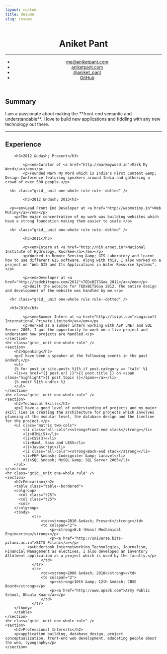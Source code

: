 ```yaml
---
layout: custom
title: Resume
slug: resume
---
```

<div class="header-container">
  <div class="zen-space full-width"></div>
  <div class="grid wrapper">
    <header class="grid__unit one-whole" role="banner">
      <h1 class="grid__unit one-whole title text--center">Aniket Pant</h1>
      <hr class="grid__unit one-whole rule" />
      <ul class="grid__unit one-whole nav nav--banner nav--block">
      	<li><a href="mailto:me@aniketpant.com">me@aniketpant.com</a></li><!--
      	--><li><a href="http://aniketpant.com">aniketpant.com</a></li><!--
        --><li><a href="https://twitter.com/aniket_Pant">@aniket_pant</a></li><!--
        --><li><a href="https://github.com/aniketpant">GitHub</a></li>
      </ul>
    </header> <!-- header -->
  </div>
</div> <!-- header-container -->

<div class="main-container">
  <div class="grid wrapper" role="main">
  	<section>
  		<h2>Summary</h2>
  		<p markdown="1">
  			I am a passionate about making the **front-end semantic and understandable**. I love to build new applications and fiddling with any new technology out there.
  		</p>
  	</section>
    <hr class="grid__unit one-whole rule" />
  	<section>
  		<h2>Experience</h2>

  		<h3>2012 &ndash; Present</h3>

			<p><em>Curator of <a href="http://markmyword.in">Mark My Word</a></em></p>
			<p>Founded Mark My Word which is India's First Content &amp; Design Conference featuring speakers around India and gathering a crowd of over 500 people.</p>

      <hr class="grid__unit one-whole rule rule--dotted" />

			<h3>2012 &ndash; 2013<h3>
			
      <p><em>Lead Front End Developer at <a href="http://webmutiny.in">Web Mutiny</a></em></p>
    	<p>The major concentration of my work was building websites which have a strong foundation making them easier to scale.</p>
      
      <hr class="grid__unit one-whole rule rule--dotted" />

			<h3>2011</h3>

			<p><em>Intern at <a href="http://nih.ernet.in">National Institute of Hydrology, Roorkee</a></em></p>
			<p>Worked in Remote Sensing &amp; GIS Laboratory and learnt how to use different GIS software. Along with this, I also worked on a project on "Web GIS and Its Applications in Water Resource Systems".</p>

			<p><em>Developer at <a href="http://tedxbitsgoa.com/2012">TEDxBITSGoa 2012</a></em></p>
			<p>Built the website for TEDxBITSGoa 2012. The entire design and development of the website was handled by me.</p>
      
      <hr class="grid__unit one-whole rule rule--dotted" />
      
      <h3>2010</h3>

			<p><em>Summer Intern at <a href="http://lsipl.com">Logicsoft International Private Limited</a></em></p>
			<p>Worked as a summer intern working with ASP .NET and SQL Server 2005. I got the opportunity to work on a live project and understand how projects are handled.</p>
  	</section>
    <hr class="grid__unit one-whole rule" />
  	<section>
  		<h2>Speaking</h2>
  		<p>I have been a speaker at the following events in the past &ndash;</p>
  		<ul>
        {% for post in site.posts %}{% if post.category == 'talk' %}
        <li><a href="{{ post.url }}">{{ post.title }} on <span class="highlight">{{ post.topic }}</span></a></li>
        {% endif %}{% endfor %}
  		</ul>
  	</section>
    <hr class="grid__unit one-whole rule" />
  	<section>
  		<h2>Technical Skills</h2>
  		<p>I have a good level of understanding of projects and my major skill lies in creating the architecture for projects which involves planning at the modular level, the database design and the timeline for the project.</p>
  		<ul class="matrix two-cols">
  			<li class="all-cols"><strong>Front-end stack</strong></li>
  			<li>HTML(5)</li>
  			<li>CSS(3)</li>
  			<li>Haml, Sass and LESS</li>
  			<li>Javascript</li>
  			<li class="all-cols"><strong>Back-end stack</strong></li>
  			<li>PHP &ndash; Codeigniter &amp; Laravel</li>
  			<li>SQL &ndash; MySQL &amp; SQL Server 2005</li>
  		</ul>
  	</section>
    <hr class="grid__unit one-whole rule" />
  	<section>
  		<h2>Education</h2>
  		<table class="table--bordered">
        <colgroup>
          <col class="t25">
          <col class="t25">
          <col>
        </colgroup>
        <tbody>
    			<tr>
    				<td><strong>2010 &ndash; Present</strong></td>
    				<td colspan="2">
    					<p><strong>B.E (Hons) Mechanical Engineering</strong></p>
    					<p><a href="http://universe.bits-pilani.ac.in">BITS Pilani</a></p>
              <p>Undertook Internetworking Technologies, Journalism, Financial Management as electives. I also developed an Inventory Allotment application as a project which is used by the faculty.</p>
    				</td>
    			</tr>
    			<tr>
    				<td><strong>2008 &ndash; 2010</strong></td>
    				<td colspan="2">
    					<p><strong>10th &amp; 12th &mdash; CBSE Board</strong></p>
    					<p><a href="http://www.apsdk.com">Army Public School, Dhaula Kuan</a></p>
    				</td>
    			</tr>
        </tbody>
  		</table>
  	</section>
    <hr class="grid__unit one-whole rule" />
  	<section>
  		<h2>Professional Interests</h2>
  		<p>application building, database design, project conceptualization, front-end web development, educating people about the web, typography</p>
    </section>
  </div> <!-- main -->
</div> <!-- main-container -->

<div class="footer-container">
  <div class="zen-space full-width"></div>
</div>

